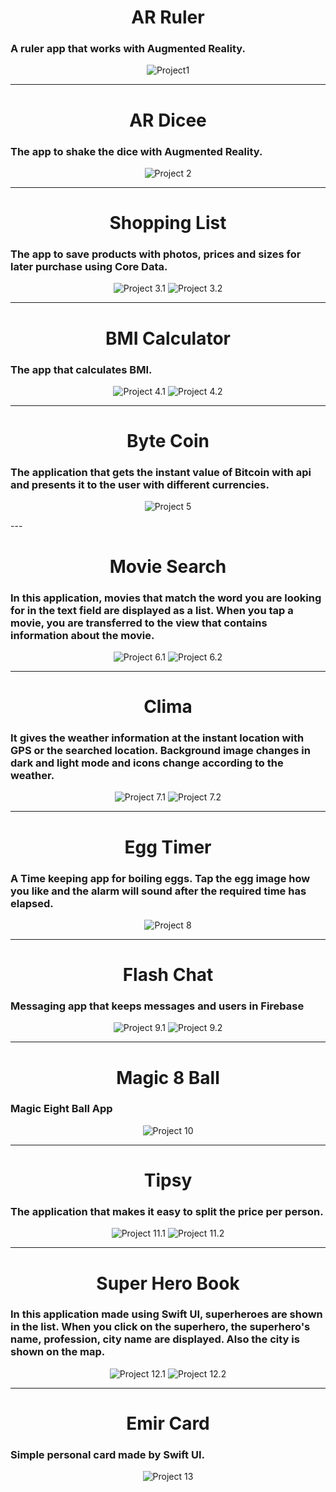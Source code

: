 <h1 align="center">AR Ruler</h1>
<h3>A ruler app that works with Augmented Reality.</h3>
<p align="center">
    <img src="Photos/AR_Ruler.png" alt="Project1">
</p>

---

<h1 align="center">AR Dicee</h1>
<h3>The app to shake the dice with Augmented Reality.</h3>
<p align="center">
    <img src="Photos/AR_Dicee.png" alt="Project 2">
</p>

---

<h1 align="center">Shopping List</h1>
<h3>The app to save products with photos, prices and sizes for later purchase using Core Data.</h3>
<p align="center">
    <img src="Photos/AlisverisListesi1.png" alt="Project 3.1">
    <img src="Photos/AlisverisListesi2.png" alt="Project 3.2">
</p>

---

<h1 align="center">BMI Calculator</h1>
<h3>The app that calculates BMI.</h3>
<p align="center">
    <img src="Photos/BMICalculator1.png" alt="Project 4.1">
    <img src="Photos/BMICalculator2.png" alt="Project 4.2">
</p>

---

<h1 align="center">Byte Coin</h1>
<h3>The application that gets the instant value of Bitcoin with api and presents it to the user with different currencies.</h3>
<p align="center">
    <img src="Photos/ByteCoin.png" alt="Project 5">
</p>
---
<h1 align="center">Movie Search</h1>
<h3>In this application, movies that match the word you are looking for in the text field are displayed as a list. When you tap a movie, you are transferred to the view that contains information about the movie.</h3>
<p align="center">
    <img src="Photos/MovieSearch1.png" alt="Project 6.1">
    <img src="Photos/MovieSearch2.png" alt="Project 6.2">
</p>

---

<h1 align="center">Clima</h1>
<h3>It gives the weather information at the instant location with GPS or the searched location. Background image changes in dark and light mode and icons change according to the weather.</h3>
<p align="center">
    <img src="Photos/Clima1.png" alt="Project 7.1">
    <img src="Photos/Clima2.png" alt="Project 7.2">
</p>

---

<h1 align="center">Egg Timer</h1>
<h3>A Time keeping app for boiling eggs. Tap the egg image how you like and the alarm will sound after the required time has elapsed.</h3>
<p align="center">
    <img src="Photos/EggTimer.png" alt="Project 8">
</p>

---

<h1 align="center">Flash Chat</h1>
<h3>Messaging app that keeps messages and users in Firebase</h3>
<p align="center">
    <img src="Photos/FlashChat1.png" alt="Project 9.1">
    <img src="Photos/FlashChat3.png" alt="Project 9.2">
</p>

---

<h1 align="center">Magic 8 Ball</h1>
<h3>Magic Eight Ball App</h3>
<p align="center">
    <img src="Photos/Magic8Ball.png" alt="Project 10">
</p>

---

<h1 align="center">Tipsy</h1>
<h3>The application that makes it easy to split the price per person.</h3>
<p align="center">
    <img src="Photos/Tipsy1.png" alt="Project 11.1">
    <img src="Photos/Tipsy2.png" alt="Project 11.2">
</p>

---

<h1 align="center">Super Hero Book</h1>
<h3>In this application made using Swift UI, superheroes are shown in the list. When you click on the superhero, the superhero's name, profession, city name are displayed. Also the city is shown on the map.</h3>
<p align="center">
    <img src="Photos/SuperHeroBook1.png" alt="Project 12.1">
    <img src="Photos/SuperHeroBook2.png" alt="Project 12.2">
</p>

---

<h1 align="center">Emir Card</h1>
<h3>Simple personal card made by Swift UI.</h3>
<p align="center">
    <img src="Photos/EmirCard.png" alt="Project 13">
</p>
